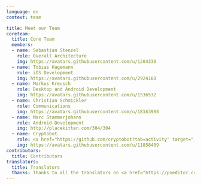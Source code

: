 ```yaml
---
language: en
context: team

title: Meet our Team
coreteam:
  title: Core Team
  members:
  - name: Sebastian Stenzel
    role: Overall Architecture
    img: https://avatars.githubusercontent.com/u/1204330
  - name: Tobias Hagemann
    role: iOS Development
    img: https://avatars.githubusercontent.com/u/2924160
  - name: Markus Kreusch
    role: Desktop and Android Development
    img: https://avatars.githubusercontent.com/u/1536532
  - name: Christian Schmickler
    role: Communications
    img: https://avatars.githubusercontent.com/u/18163988
  - name: Marc Stammerjohann
    role: Android Development
    img: http://placekitten.com/304/304
  - name: Cryptobot
    role: <a href="https://github.com/cryptobot?tab=activity" target="_blank">Release Manager</a>
    img: https://avatars.githubusercontent.com/u/11858409
contributors:
  title: Contributors
translators:
  title: Translators
  thanks: Thanks to all the translators on <a href="https://poeditor.com/projects/po_edit?id=52217" target="_blank">POEditor</a>, how made Cryptomator available on all the different languages.
---
```

